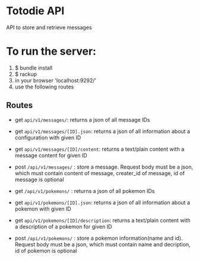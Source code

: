 # Totodie API
API to store and retrieve messages

# To run the server:

1. $ bundle install
2. $ rackup
3. in your browser 'localhost:9292/'
4. use the following routes

## Routes

- get `api/v1/messages/`: returns a json of all message IDs
- get `api/v1/messages/[ID].json`: returns a json of all information about a configuration with given ID
- get `api/v1/messages/[ID]/content`: returns a text/plain content with a message content for given ID
- post `/api/v1/messages/` : store a message. Request body must be a json, which must contain content of message, creater_id of message, id of message is optional

- get `/api/v1/pokemons/` : returns a json of all pokemon IDs
- get `api/v1/pokemons/[ID].json`: returns a json of all information about a pokemon with given ID
- get `api/v1/pokemons/[ID]/description`: returns a text/plain content with a description of a pokemon for given ID
- post `/api/v1/pokemons/` : store a pokemon information(name and id). Request body must be a json, which must contain name and decription, id of pokemon is optional

